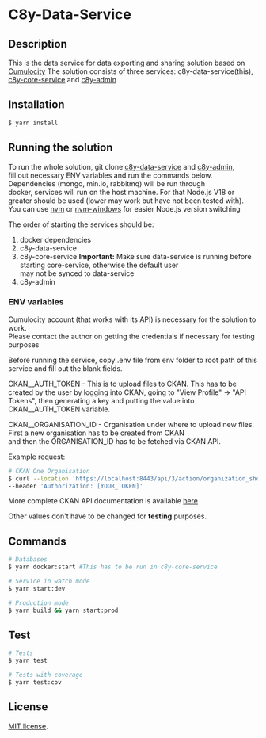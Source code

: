 # C8y-Data-Service

## Description

This is the data service for data exporting and sharing solution based on [Cumulocity](https://cumulocity.com/guides/concepts/introduction/)
The solution consists of three services: c8y-data-service(this), [c8y-core-service](https://github.com/martenka/c8y-core-service) and [c8y-admin](https://github.com/martenka/c8y-admin)

## Installation

```bash
$ yarn install
```

## Running the solution

To run the whole solution, git clone  [c8y-data-service](https://github.com/martenka/c8y-data-service) and [c8y-admin](https://github.com/martenka/c8y-admin),  
fill out necessary ENV variables and run the commands below. Dependencies (mongo, min.io, rabbitmq) will be run through  
docker, services will run on the host machine.
For that Node.js V18 or greater should be used (lower may work but have not been tested with).  
You can use [nvm](https://github.com/nvm-sh/nvm) or [nvm-windows](https://github.com/coreybutler/nvm-windows) for easier Node.js version switching

The order of starting the services should be:
1. docker dependencies
2. c8y-data-service
3. c8y-core-service **Important:** Make sure data-service is running before starting core-service, otherwise the default user  
   may not be synced to data-service
4. c8y-admin

### ENV variables
Cumulocity account (that works with its API) is necessary for the solution to work.  
Please contact the author on getting the credentials if necessary for testing purposes

Before running the service, copy .env file from env folder to root path of this service and fill out the blank fields.  

CKAN__AUTH_TOKEN - This is to upload files to CKAN. This has to be created by the user by logging into CKAN, going to "View Profile"  -> "API Tokens", then generating a key
and putting the value into CKAN__AUTH_TOKEN variable.

CKAN__ORGANISATION_ID - Organisation under where to upload new files. First a new organisation has to be created from CKAN  
and then the ORGANISATION_ID has to be fetched via CKAN API.

Example request:
```bash
# CKAN One Organisation
$ curl --location 'https://localhost:8443/api/3/action/organization_show?id=test' \
--header 'Authorization: [YOUR_TOKEN]'
```

More complete CKAN API documentation is available [here](https://docs.ckan.org/en/2.9/api/#action-api-reference)

Other values don't have to be changed for **testing** purposes.

## Commands
```bash
# Databases
$ yarn docker:start #This has to be run in c8y-core-service

# Service in watch mode
$ yarn start:dev

# Production mode
$ yarn build && yarn start:prod
```

## Test

```bash
# Tests
$ yarn test

# Tests with coverage
$ yarn test:cov
```

## License

[MIT license](LICENSE).
